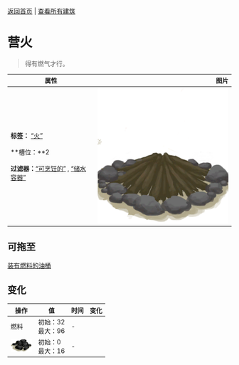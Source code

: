 [返回首页](index.md)   |  [查看所有建筑](building.md)
# 营火  
> 得有燃气才行。  
  
  属性  |   图片   
 ----  |  ----:   
 **标签：**	[“火”](tag_Fire.md)<br><br>**槽位：**2<br><br>**过滤器：**[“可烹饪的”](tag_Cookable.md) , [“储水容器”](tag_WaterContainer.md)  |  ![](Sprite/CampfireExtinguished.png)   
  
## 可拖至  
[装有燃料的油桶](JerrycanFuel.md)  
## 变化  
操作  |  值  |  时间  |  变化  
----  |  ----  |  ----  |  ----  
燃料  |  初始：32<br>最大：96  |  -  |    
<img decoding="async" src="Sprite/Charcoal.png" style="height:30px;">  |  初始：0<br>最大：16  |  -  |    
